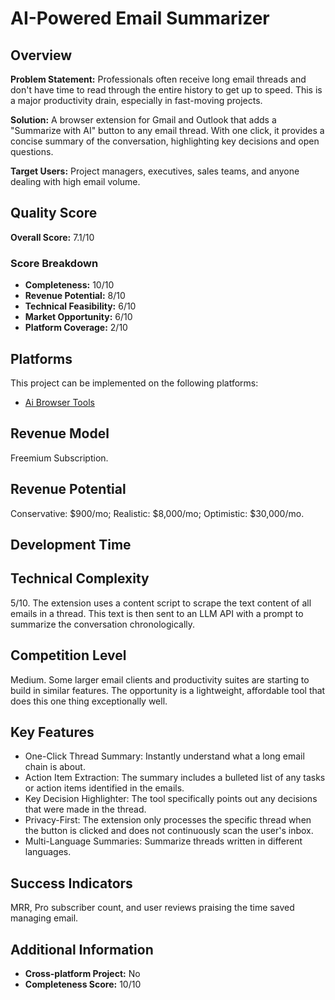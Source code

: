 # AI-Powered Email Summarizer

## Overview
**Problem Statement:** Professionals often receive long email threads and don't have time to read through the entire history to get up to speed. This is a major productivity drain, especially in fast-moving projects.

**Solution:** A browser extension for Gmail and Outlook that adds a "Summarize with AI" button to any email thread. With one click, it provides a concise summary of the conversation, highlighting key decisions and open questions.

**Target Users:** Project managers, executives, sales teams, and anyone dealing with high email volume.

## Quality Score
**Overall Score:** 7.1/10

### Score Breakdown
- **Completeness:** 10/10
- **Revenue Potential:** 8/10
- **Technical Feasibility:** 6/10
- **Market Opportunity:** 6/10
- **Platform Coverage:** 2/10

## Platforms
This project can be implemented on the following platforms:
- [Ai Browser Tools](./platforms/ai-browser-tools/)

## Revenue Model
Freemium Subscription.

## Revenue Potential
Conservative: $900/mo; Realistic: $8,000/mo; Optimistic: $30,000/mo.

## Development Time


## Technical Complexity
5/10. The extension uses a content script to scrape the text content of all emails in a thread. This text is then sent to an LLM API with a prompt to summarize the conversation chronologically.

## Competition Level
Medium. Some larger email clients and productivity suites are starting to build in similar features. The opportunity is a lightweight, affordable tool that does this one thing exceptionally well.

## Key Features
- One-Click Thread Summary: Instantly understand what a long email chain is about.
- Action Item Extraction: The summary includes a bulleted list of any tasks or action items identified in the emails.
- Key Decision Highlighter: The tool specifically points out any decisions that were made in the thread.
- Privacy-First: The extension only processes the specific thread when the button is clicked and does not continuously scan the user's inbox.
- Multi-Language Summaries: Summarize threads written in different languages.

## Success Indicators
MRR, Pro subscriber count, and user reviews praising the time saved managing email.

## Additional Information
- **Cross-platform Project:** No
- **Completeness Score:** 10/10
